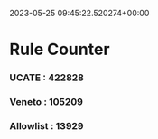 2023-05-25 09:45:22.520274+00:00
# Rule Counter 
 ### UCATE : 422828

 ### Veneto : 105209

 ### Allowlist : 13929